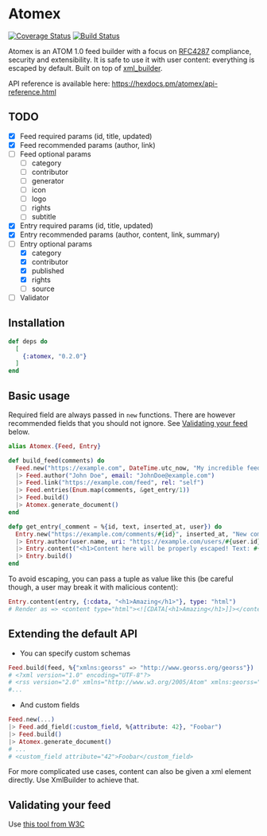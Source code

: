 # Atomex

[![Coverage Status](https://coveralls.io/repos/github/Betree/atomex/badge.svg?branch=master)](https://coveralls.io/github/Betree/atomex?branch=master)
[![Build Status](https://travis-ci.org/Betree/atomex.svg?branch=master)](https://travis-ci.org/Betree/atomex)

Atomex is an ATOM 1.0 feed builder with a focus on [RFC4287](https://tools.ietf.org/html/rfc4287) compliance,
security and extensibility. It is safe to use it with user content: everything is escaped by default.
Built on top of [xml_builder](https://github.com/joshnuss/xml_builder/).

API reference is available here: https://hexdocs.pm/atomex/api-reference.html

## TODO

- [x] Feed required params (id, title, updated)
- [x] Feed recommended params (author, link)
- [ ] Feed optional params
  * [ ] category
  * [ ] contributor
  * [ ] generator
  * [ ] icon
  * [ ] logo
  * [ ] rights
  * [ ] subtitle
- [x] Entry required params (id, title, updated)
- [x] Entry recommended params (author, content, link, summary)
- [ ] Entry optional params
  * [x] category
  * [x] contributor
  * [x] published
  * [x] rights
  * [ ] source
- [ ] Validator

## Installation

```elixir
def deps do
  [
    {:atomex, "0.2.0"}
  ]
end
```

## Basic usage

Required field are always passed in `new` functions. There are however recommended fields that you
should not ignore. See [Validating your feed](#validating-your-feed) below.

```elixir
alias Atomex.{Feed, Entry}

def build_feed(comments) do
  Feed.new("https://example.com", DateTime.utc_now, "My incredible feed")
  |> Feed.author("John Doe", email: "JohnDoe@example.com")
  |> Feed.link("https://example.com/feed", rel: "self")
  |> Feed.entries(Enum.map(comments, &get_entry/1))
  |> Feed.build()
  |> Atomex.generate_document()
end

defp get_entry(_comment = %{id, text, inserted_at, user}) do
  Entry.new("https://example.com/comments/#{id}", inserted_at, "New comment by #{user.name}")
  |> Entry.author(user.name, uri: "https://example.com/users/#{user.id}")
  |> Entry.content("<h1>Content here will be properly escaped! Text: #{text}</h1>", type: "html")
  |> Entry.build()
end
```

To avoid escaping, you can pass a tuple as value like this (be careful though, a user may
break it with malicious content):

```elixir
Entry.content(entry, {:cdata, "<h1>Amazing</h1>"}, type: "html")
# Render as => <content type="html"><![CDATA[<h1>Amazing</h1>]]></content>
```

## Extending the default API

* You can specify custom schemas

```elixir
Feed.build(feed, %{"xmlns:georss" => "http://www.georss.org/georss"})
# <?xml version="1.0" encoding="UTF-8"?>
# <rss version="2.0" xmlns="http://www.w3.org/2005/Atom" xmlns:georss="http://www.georss.org/georss">
#...
```

* And custom fields

```elixir
Feed.new(...)
|> Feed.add_field(:custom_field, %{attribute: 42}, "Foobar")
|> Feed.build()
|> Atomex.generate_document()
# ...
# <custom_field attribute="42">Foobar</custom_field>
```

For more complicated use cases, content can also be given a xml element directly. Use XmlBuilder to achieve that.

## Validating your feed

Use [this tool from W3C](https://validator.w3.org/feed/)